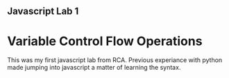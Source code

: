 ## Javascript Lab 1 ##
# Variable Control Flow Operations #

This was my first javascript lab from RCA. Previous experiance with python made jumping into javascript a matter of learning the syntax.